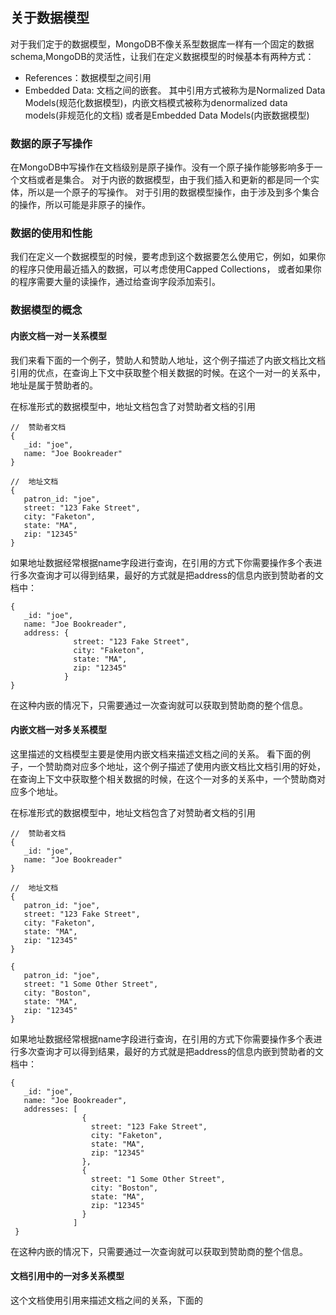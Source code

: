 ## 关于数据模型
对于我们定于的数据模型，MongoDB不像关系型数据库一样有一个固定的数据schema,MongoDB的灵活性，让我们在定义数据模型的时候基本有两种方式：
* References：数据模型之间引用
* Embedded Data: 文档之间的嵌套。
其中引用方式被称为是Normalized Data Models(规范化数据模型)，内嵌文档模式被称为denormalized data models(非规范化的文档)
或者是Embedded Data Models(内嵌数据模型)

### 数据的原子写操作
在MongoDB中写操作在文档级别是原子操作。没有一个原子操作能够影响多于一个文档或者是集合。
对于内嵌的数据模型，由于我们插入和更新的都是同一个实体，所以是一个原子的写操作。
对于引用的数据模型操作，由于涉及到多个集合的操作，所以可能是非原子的操作。

### 数据的使用和性能
我们在定义一个数据模型的时候，要考虑到这个数据要怎么使用它，例如，如果你的程序只使用最近插入的数据，可以考虑使用Capped Collections，
或者如果你的程序需要大量的读操作，通过给查询字段添加索引。

### 数据模型的概念

#### 内嵌文档一对一关系模型
我们来看下面的一个例子，赞助人和赞助人地址，这个例子描述了内嵌文档比文档引用的优点，在查询上下文中获取整个相关数据的时候。在这个一对一的关系中，地址是属于赞助者的。

在标准形式的数据模型中，地址文档包含了对赞助者文档的引用
```
//  赞助者文档
{
   _id: "joe",
   name: "Joe Bookreader"
}

//  地址文档
{
   patron_id: "joe",
   street: "123 Fake Street",
   city: "Faketon",
   state: "MA",
   zip: "12345"
}
```
如果地址数据经常根据name字段进行查询，在引用的方式下你需要操作多个表进行多次查询才可以得到结果，最好的方式就是把address的信息内嵌到赞助者的文档中：
```
{
   _id: "joe",
   name: "Joe Bookreader",
   address: {
              street: "123 Fake Street",
              city: "Faketon",
              state: "MA",
              zip: "12345"
            }
}
```
在这种内嵌的情况下，只需要通过一次查询就可以获取到赞助商的整个信息。
#### 内嵌文档一对多关系模型
这里描述的文档模型主要是使用内嵌文档来描述文档之间的关系。
看下面的例子，一个赞助商对应多个地址，这个例子描述了使用内嵌文档比文档引用的好处，在查询上下文中获取整个相关数据的时候，在这个一对多的关系中，一个赞助商对应多个地址。

在标准形式的数据模型中，地址文档包含了对赞助者文档的引用
```
//  赞助者文档
{
   _id: "joe",
   name: "Joe Bookreader"
}

//  地址文档
{
   patron_id: "joe",
   street: "123 Fake Street",
   city: "Faketon",
   state: "MA",
   zip: "12345"
}

{
   patron_id: "joe",
   street: "1 Some Other Street",
   city: "Boston",
   state: "MA",
   zip: "12345"
}
```
如果地址数据经常根据name字段进行查询，在引用的方式下你需要操作多个表进行多次查询才可以得到结果，最好的方式就是把address的信息内嵌到赞助者的文档中：
```
{
   _id: "joe",
   name: "Joe Bookreader",
   addresses: [
                {
                  street: "123 Fake Street",
                  city: "Faketon",
                  state: "MA",
                  zip: "12345"
                },
                {
                  street: "1 Some Other Street",
                  city: "Boston",
                  state: "MA",
                  zip: "12345"
                }
              ]
 }
```
在这种内嵌的情况下，只需要通过一次查询就可以获取到赞助商的整个信息。
#### 文档引用中的一对多关系模型
这个文档使用引用来描述文档之间的关系，下面的
